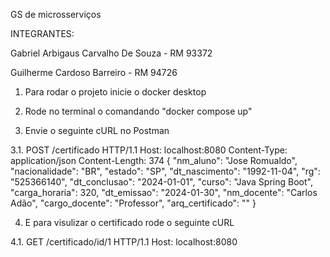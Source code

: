 GS de microsserviços

INTEGRANTES:

Gabriel Arbigaus Carvalho De Souza - RM 93372

Guilherme Cardoso Barreiro - RM 94726

1. Para rodar o projeto inicie o docker desktop

2. Rode no terminal o comandando "docker compose up"

3. Envie o seguinte cURL no Postman

3.1. POST /certificado HTTP/1.1
Host: localhost:8080
Content-Type: application/json
Content-Length: 374
{
    "nm_aluno": "Jose Romualdo",
    "nacionalidade": "BR",
    "estado": "SP",
    "dt_nascimento": "1992-11-04",
    "rg": "525366140",
    "dt_conclusao": "2024-01-01",
    "curso": "Java Spring Boot",
    "carga_horaria": 320,
    "dt_emissao": "2024-01-30",
    "nm_docente": "Carlos Adão",
    "cargo_docente": "Professor",
    "arq_certificado": ""
}

4. E para visulizar o certificado rode o seguinte cURL

4.1. GET /certificado/id/1 HTTP/1.1
Host: localhost:8080

